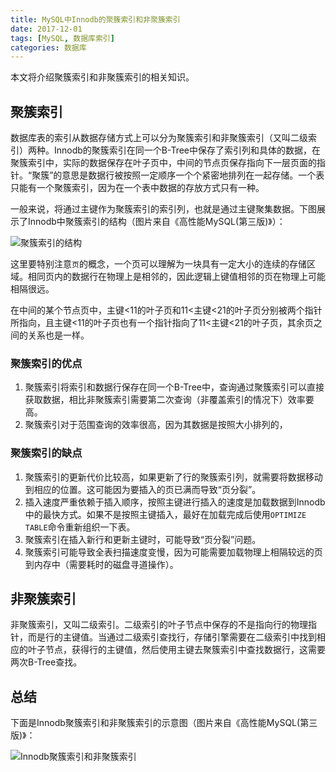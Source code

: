 ```yaml
---
title: MySQL中Innodb的聚簇索引和非聚簇索引
date: 2017-12-01
tags: [MySQL, 数据库索引]
categories: 数据库
---
```


本文将介绍聚簇索引和非聚簇索引的相关知识。

<!--more-->

## 聚簇索引

数据库表的索引从数据存储方式上可以分为聚簇索引和非聚簇索引（又叫二级索引）两种。Innodb的聚簇索引在同一个B-Tree中保存了索引列和具体的数据，在聚簇索引中，实际的数据保存在叶子页中，中间的节点页保存指向下一层页面的指针。“聚簇”的意思是数据行被按照一定顺序一个个紧密地排列在一起存储。一个表只能有一个聚簇索引，因为在一个表中数据的存放方式只有一种。

一般来说，将通过主键作为聚簇索引的索引列，也就是通过主键聚集数据。下图展示了Innodb中聚簇索引的结构（图片来自《高性能MySQL(第三版)》）：

![聚簇索引的结构](/assets/images/post_imgs/mysql_index_2.png)

这里要特别注意`页`的概念，一个页可以理解为一块具有一定大小的连续的存储区域。相同页内的数据行在物理上是相邻的，因此逻辑上键值相邻的页在物理上可能相隔很远。

在中间的某个节点页中，主键<11的叶子页和11<主键<21的叶子页分别被两个指针所指向，且主键<11的叶子页也有一个指针指向了11<主键<21的叶子页，其余页之间的关系也是一样。

### 聚簇索引的优点

1. 聚簇索引将索引和数据行保存在同一个B-Tree中，查询通过聚簇索引可以直接获取数据，相比非聚簇索引需要第二次查询（非覆盖索引的情况下）效率要高。
2. 聚簇索引对于范围查询的效率很高，因为其数据是按照大小排列的，

### 聚簇索引的缺点

1. 聚簇索引的更新代价比较高，如果更新了行的聚簇索引列，就需要将数据移动到相应的位置。这可能因为要插入的页已满而导致“页分裂”。
2. 插入速度严重依赖于插入顺序，按照主键进行插入的速度是加载数据到Innodb中的最快方式。如果不是按照主键插入，最好在加载完成后使用`OPTIMIZE TABLE`命令重新组织一下表。
3. 聚簇索引在插入新行和更新主键时，可能导致“页分裂”问题。
4. 聚簇索引可能导致全表扫描速度变慢，因为可能需要加载物理上相隔较远的页到内存中（需要耗时的磁盘寻道操作）。

## 非聚簇索引

非聚簇索引，又叫二级索引。二级索引的叶子节点中保存的不是指向行的物理指针，而是行的主键值。当通过二级索引查找行，存储引擎需要在二级索引中找到相应的叶子节点，获得行的主键值，然后使用主键去聚簇索引中查找数据行，这需要两次B-Tree查找。

## 总结

下面是Innodb聚簇索引和非聚簇索引的示意图（图片来自《高性能MySQL(第三版)》：

![Innodb聚簇索引和非聚簇索引](/assets/images/post_imgs/mysql_index_3.png)